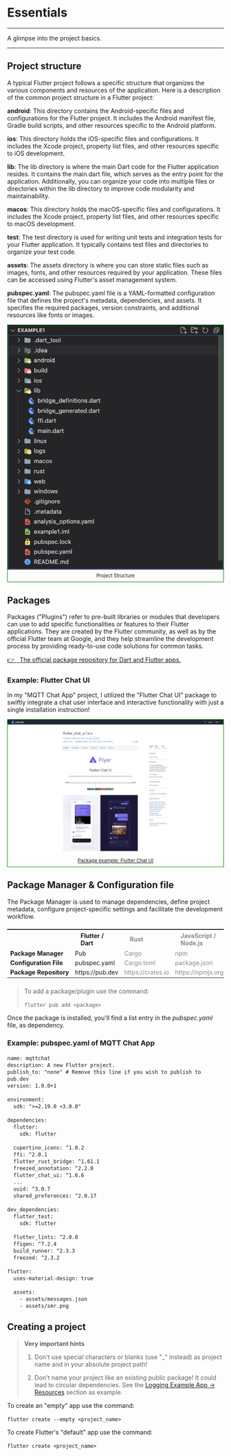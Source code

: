# Essentials

---

A glimpse into the project basics.

---

## Project structure

A typical Flutter project follows a specific structure that organizes the various components and resources of the application. Here is a description of the common project structure in a Flutter project:

**android**: This directory contains the Android-specific files and configurations for the Flutter project. It includes the Android manifest file, Gradle build scripts, and other resources specific to the Android platform.

**ios**: This directory holds the iOS-specific files and configurations. It includes the Xcode project, property list files, and other resources specific to iOS development.

**lib**: The lib directory is where the main Dart code for the Flutter application resides. It contains the main.dart file, which serves as the entry point for the application. Additionally, you can organize your code into multiple files or directories within the lib directory to improve code modularity and maintainability.

**macos**: This directory holds the macOS-specific files and configurations. It includes the Xcode project, property list files, and other resources specific to macOS development.

**test**: The test directory is used for writing unit tests and integration tests for your Flutter application. It typically contains test files and directories to organize your test code.

**assets**: The assets directory is where you can store static files such as images, fonts, and other resources required by your application. These files can be accessed using Flutter's asset management system.

**pubspec.yaml**: The pubspec.yaml file is a YAML-formatted configuration file that defines the project's metadata, dependencies, and assets. It specifies the required packages, version constraints, and additional resources like fonts or images.

<figure style="margin:0;border: 1px solid green;"><img src="../../assets/flutter_project_structure.jpg" alt=""><figcaption style="font-size: 0.8em;text-align:center;"><p style="margin: 4px 0 7px 0;">Project Structure</p></figcaption></figure>

## Packages

Packages ("Plugins") refer to pre-built libraries or modules that developers can use to add specific functionalities or features to their Flutter applications. They are created by the Flutter community, as well as by the official Flutter team at Google, and they help streamline the development process by providing ready-to-use code solutions for common tasks.

<a href="https://pub.dev/" target="_blank">👉 &nbsp; The official package repository for Dart and Flutter apps.</a>

### Example: Flutter Chat UI

In my "MQTT Chat App" project, I utilized the "Flutter Chat UI" package to swiftly integrate a chat user interface and interactive functionality with just a single installation instruction!

<figure style="margin:0;border: 1px solid green;">
<a href="https://pub.dev/packages/flutter_chat_ui" target="_blank">
<img src="../../assets/flutter_chat_ui.jpg" alt=""><figcaption style="font-size: 0.8em;text-align:center;"><p style="margin: 4px 0 7px 0;">Package example: Flutter Chat UI</p></figcaption>
</a>
</figure>

## Package Manager & Configuration file

The Package Manager is used to manage dependencies, define project metadata, configure project-specific settings and facilitate the development workflow.

<table style="display: flex; justify-content: left;">
<tr>
<th style="text-align:left;padding:5px 20px;"></th>
<th style="text-align:left;padding:5px 20px;">Flutter / Dart</th>
<th style="text-align:left;padding:5px 20px;opacity:0.5;">Rust</th>
<th style="text-align:left;padding:5px 20px;opacity:0.5;">JavaScript / Node.js</th>
</tr>
<tr>
<td style="white-space:nowrap;vertical-align:top;"><b>Package Manager</b></td>
<td style="white-space:nowrap;vertical-align:top;">Pub</td>
<td style="white-space:nowrap;vertical-align:top;opacity:0.5;">Cargo</td>
<td style="white-space:nowrap;vertical-align:top;opacity:0.5;">npm</td>
</tr>
<tr>
<td style="white-space:nowrap;vertical-align:top;"><b>Configuration File</b></td>
<td style="white-space:nowrap;vertical-align:top;">pubspec.yaml</td>
<td style="white-space:nowrap;vertical-align:top;opacity:0.5;">Cargo.toml</td>
<td style="white-space:nowrap;vertical-align:top;opacity:0.5;">package.json</td>
</tr>
<tr>
<td style="white-space:nowrap;vertical-align:top;"><b>Package Repository</b></td>
<td style="white-space:nowrap;vertical-align:top;">https://pub.dev</td>
<td style="white-space:nowrap;vertical-align:top;opacity:0.5;">https://crates.io</td>
<td style="white-space:nowrap;vertical-align:top;opacity:0.5;">https://npmjs.org</td>
</tr></table>

###

> To add a package/plugin use the command:
>
> `flutter pub add <package>`

Once the package is installed, you'll find a list entry in the _pubspec.yaml_ file, as dependency.

### Example: pubspec.yaml of MQTT Chat App

```
name: mqttchat
description: A new Flutter project.
publish_to: "none" # Remove this line if you wish to publish to pub.dev
version: 1.0.0+1

environment:
  sdk: ">=2.19.0 <3.0.0"

dependencies:
  flutter:
    sdk: flutter

  cupertino_icons: ^1.0.2
  ffi: ^2.0.1
  flutter_rust_bridge: ^1.61.1
  freezed_annotation: ^2.2.0
  flutter_chat_ui: ^1.6.6
  ...
  uuid: ^3.0.7
  shared_preferences: ^2.0.17

dev_dependencies:
  flutter_test:
    sdk: flutter

  flutter_lints: ^2.0.0
  ffigen: ^7.2.4
  build_runner: ^2.3.3
  freezed: ^2.3.2

flutter:
  uses-material-design: true

  assets:
    - assets/messages.json
    - assets/smr.png
```

## Creating a project

> **Very important hints**
>
> 1. Don't use special characters or blanks (use "\_" instead) as project name and in your absolute project path!
>
> 2. Don't name your project like an existing public package! It could lead to circular dependencies. See the <a href="../../building-without-iota/flutter-and-rust/logging-example-app/resources.md">Logging Example App -> Resources</a> section as example.

To create an "empty" app use the command:

`flutter create --empty <project_name>`

To create Flutter's "default" app use the command:

`flutter create <project_name>`
